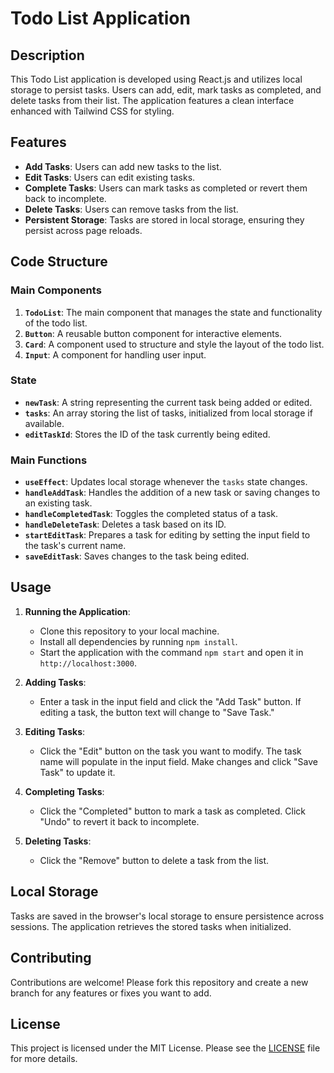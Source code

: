 # Todo List Application

## Description

This Todo List application is developed using React.js and utilizes local storage to persist tasks. Users can add, edit, mark tasks as completed, and delete tasks from their list. The application features a clean interface enhanced with Tailwind CSS for styling.

## Features

- **Add Tasks**: Users can add new tasks to the list.
- **Edit Tasks**: Users can edit existing tasks.
- **Complete Tasks**: Users can mark tasks as completed or revert them back to incomplete.
- **Delete Tasks**: Users can remove tasks from the list.
- **Persistent Storage**: Tasks are stored in local storage, ensuring they persist across page reloads.

## Code Structure

### Main Components

1. **`TodoList`**: The main component that manages the state and functionality of the todo list.
2. **`Button`**: A reusable button component for interactive elements.
3. **`Card`**: A component used to structure and style the layout of the todo list.
4. **`Input`**: A component for handling user input.

### State

- **`newTask`**: A string representing the current task being added or edited.
- **`tasks`**: An array storing the list of tasks, initialized from local storage if available.
- **`editTaskId`**: Stores the ID of the task currently being edited.

### Main Functions

- **`useEffect`**: Updates local storage whenever the `tasks` state changes.
- **`handleAddTask`**: Handles the addition of a new task or saving changes to an existing task.
- **`handleCompletedTask`**: Toggles the completed status of a task.
- **`handleDeleteTask`**: Deletes a task based on its ID.
- **`startEditTask`**: Prepares a task for editing by setting the input field to the task's current name.
- **`saveEditTask`**: Saves changes to the task being edited.

## Usage

1. **Running the Application**: 
   - Clone this repository to your local machine.
   - Install all dependencies by running `npm install`.
   - Start the application with the command `npm start` and open it in `http://localhost:3000`.

2. **Adding Tasks**: 
   - Enter a task in the input field and click the "Add Task" button. If editing a task, the button text will change to "Save Task."

3. **Editing Tasks**: 
   - Click the "Edit" button on the task you want to modify. The task name will populate in the input field. Make changes and click "Save Task" to update it.

4. **Completing Tasks**: 
   - Click the "Completed" button to mark a task as completed. Click "Undo" to revert it back to incomplete.

5. **Deleting Tasks**: 
   - Click the "Remove" button to delete a task from the list.

## Local Storage

Tasks are saved in the browser's local storage to ensure persistence across sessions. The application retrieves the stored tasks when initialized.

## Contributing

Contributions are welcome! Please fork this repository and create a new branch for any features or fixes you want to add.

## License

This project is licensed under the MIT License. Please see the [LICENSE](LICENSE) file for more details.
